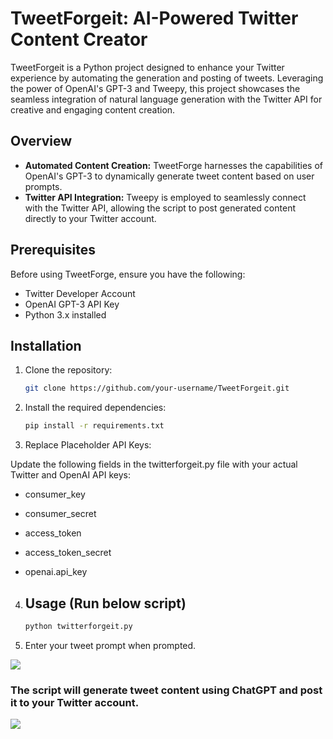 # TweetForgeit: AI-Powered Twitter Content Creator

TweetForgeit is a Python project designed to enhance your Twitter experience by automating the generation and posting of tweets. Leveraging the power of OpenAI's GPT-3 and Tweepy, this project showcases the seamless integration of natural language generation with the Twitter API for creative and engaging content creation.

## Overview

- **Automated Content Creation:** TweetForge harnesses the capabilities of OpenAI's GPT-3 to dynamically generate tweet content based on user prompts.
- **Twitter API Integration:** Tweepy is employed to seamlessly connect with the Twitter API, allowing the script to post generated content directly to your Twitter account.

## Prerequisites

Before using TweetForge, ensure you have the following:

- Twitter Developer Account
- OpenAI GPT-3 API Key
- Python 3.x installed

## Installation

1. Clone the repository:

   ```bash
   git clone https://github.com/your-username/TweetForgeit.git

2. Install the required dependencies:
   
    ```bash
    pip install -r requirements.txt

3. Replace Placeholder API Keys:

Update the following fields in the twitterforgeit.py file with your actual Twitter and OpenAI API keys:

- consumer_key

- consumer_secret

- access_token

- access_token_secret

- openai.api_key

4. ## Usage (Run below script)

      ```bash
      python twitterforgeit.py
  
5. Enter your tweet prompt when prompted.

<img src="https://raw.githubusercontent.com/akshitagupta15june/TweetForgeit/main/Images/codepy.png">
</br>

### The script will generate tweet content using ChatGPT and post it to your Twitter account.

<img src="https://raw.githubusercontent.com/akshitagupta15june/TweetForgeit/main/Images/tweetpy.png">


  


  




